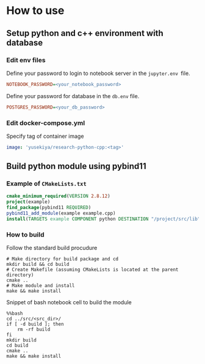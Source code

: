 # How to use

## Setup python and c++ environment with database

### Edit env files

Define your password to login to notebook server in the `jupyter.env `file.

``` ini
NOTEBOOK_PASSWORD=<your_notebook_password>
```

Define your password for database in the `db.env` file.

``` ini
POSTGRES_PASSWORD=<your_db_password>
```

### Edit docker-compose.yml

Specify tag of container image

```yaml
image: 'yusekiya/research-python-cpp:<tag>'
```


## Build python module using pybind11

###  Example of `CMakeLists.txt`

``` cmake
cmake_minimum_required(VERSION 2.8.12)
project(example)
find_package(pybind11 REQUIRED)
pybind11_add_module(example example.cpp)
install(TARGETS example COMPONENT python DESTINATION "/project/src/lib")
```

### How to build

Follow the standard build procudure

``` shell
# Make directory for build package and cd
mkdir build && cd build
# Create Makefile (assuming CMakeLists is located at the parent directory)
cmake ..
# Make module and install
make && make install
```

Snippet of bash notebook cell to build the module

``` jupyter-notebook
%%bash
cd ../src/<src_dir>/
if [ -d build ]; then
    rm -rf build
fi
mkdir build
cd build
cmake ..
make && make install
```
